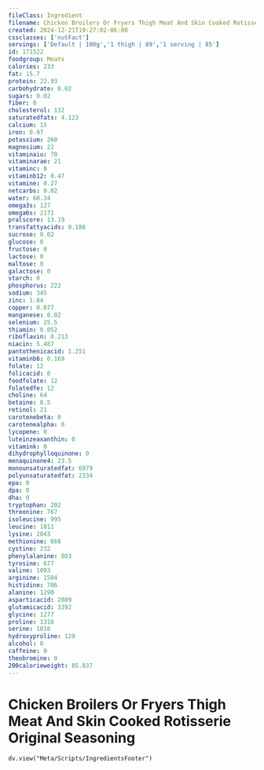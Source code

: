 ```yaml
---
fileClass: Ingredient
filename: Chicken Broilers Or Fryers Thigh Meat And Skin Cooked Rotisserie Original Seasoning
created: 2024-12-21T19:27:02-06:00
cssclasses: ['nutFact']
servings: ['Default | 100g','1 thigh | 89','1 serving | 85']
id: 171522
foodgroup: Meats
calories: 233
fat: 15.7
protein: 22.93
carbohydrate: 0.02
sugars: 0.02
fiber: 0
cholesterol: 132
saturatedfats: 4.123
calcium: 15
iron: 0.97
potassium: 260
magnesium: 22
vitaminaiu: 70
vitaminarae: 21
vitaminc: 0
vitaminb12: 0.47
vitamine: 0.27
netcarbs: 0.02
water: 60.34
omega3s: 127
omega6s: 2171
pralscore: 13.19
transfattyacids: 0.188
sucrose: 0.02
glucose: 0
fructose: 0
lactose: 0
maltose: 0
galactose: 0
starch: 0
phosphorus: 222
sodium: 345
zinc: 1.84
copper: 0.077
manganese: 0.02
selenium: 25.5
thiamin: 0.052
riboflavin: 0.213
niacin: 5.487
pantothenicacid: 1.251
vitaminb6: 0.169
folate: 12
folicacid: 0
foodfolate: 12
folatedfe: 12
choline: 64
betaine: 8.5
retinol: 21
carotenebeta: 0
carotenealpha: 0
lycopene: 0
luteinzeaxanthin: 0
vitamink: 0
dihydrophylloquinone: 0
menaquinone4: 23.5
monounsaturatedfat: 6979
polyunsaturatedfat: 2334
epa: 0
dpa: 0
dha: 0
tryptophan: 202
threonine: 767
isoleucine: 995
leucine: 1811
lysine: 2043
methionine: 668
cystine: 232
phenylalanine: 803
tyrosine: 677
valine: 1093
arginine: 1504
histidine: 706
alanine: 1290
asparticacid: 2089
glutamicacid: 3392
glycine: 1277
proline: 1318
serine: 1016
hydroxyproline: 129
alcohol: 0
caffeine: 0
theobromine: 0
200calorieweight: 85.837
---
```


# Chicken Broilers Or Fryers Thigh Meat And Skin Cooked Rotisserie Original Seasoning

```dataviewjs
dv.view("Meta/Scripts/IngredientsFooter")
```